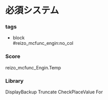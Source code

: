 # 必須システム
### tags
- block\
#reizo_mcfunc_engin:no_col
### Score
reizo_mcfunc_Engin.Temp
### Library
DisplayBackup
Truncate
CheckPlaceValue
For